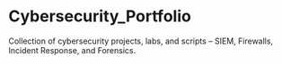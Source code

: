 # Cybersecurity_Portfolio
Collection of cybersecurity projects, labs, and scripts – SIEM, Firewalls, Incident Response, and Forensics.
